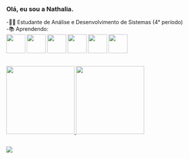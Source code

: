 ### Olá, eu sou a Nathalia.
-👩‍🎓 Estudante de Análise e Desenvolvimento de Sistemas (4° período) </br>
-📚 Aprendendo: </br>
<img height="50em" src="https://cdn.jsdelivr.net/gh/devicons/devicon/icons/ruby/ruby-original.svg" /> <img height="50em" src="https://cdn.jsdelivr.net/gh/devicons/devicon/icons/html5/html5-original-wordmark.svg" /> <img height="50em" src="https://cdn.jsdelivr.net/gh/devicons/devicon/icons/css3/css3-original-wordmark.svg" />  <img height="50em" src="https://cdn.jsdelivr.net/gh/devicons/devicon/icons/postgresql/postgresql-original-wordmark.svg" />
<img height="50em" src="https://cdn.jsdelivr.net/gh/devicons/devicon/icons/rails/rails-original-wordmark.svg" />
<img height="50em" src="https://cdn.jsdelivr.net/gh/devicons/devicon/icons/ubuntu/ubuntu-plain-wordmark.svg" />





  <div style="display: inline_block"><br>
  <a href="https://github.com/eainathh">
  <img height="180em" src="https://github-readme-stats.vercel.app/api?username=eainathh&show_icons=true&theme=dracula&include_all_commits=true&count_private=true"/>
  <img height="180em" src="https://github-readme-stats.vercel.app/api/top-langs/?username=eainathh&layout=compact&langs_count=7&theme=dracula"/>
</div>

##
<a href="https://www.linkedin.com/in/nathalia-garcia-a8614216a/" target="_blank"><img src="https://img.shields.io/badge/-LinkedIn-%230077B5?style=for-the-badge&logo=linkedin&logoColor=white" target="_blank"></a> 
  

